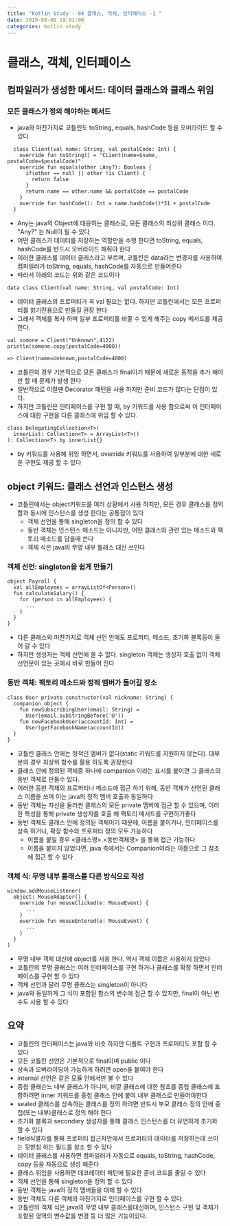 ```yaml
---
title: "Kotlin Study - 04 클래스, 객체, 인터페이스 -1 "
date: 2019-08-08 19:01:00 
categories: kotlin study
---
```


# 클래스, 객체, 인터페이스

## 컴파일러가 생성한 메서드: 데이터 클래스와 클래스 위임

### 모든 클래스가 정의 해야하는 메서드
* java와 마찬가지로 코틀린도 toString, equals, hashCode 등을 오버라이드 할 수 있다
~~~
  class Client(val name: String, val postalCode: Int) {
    override fun toString() = "CLient(name=$name, postalCode=$postalCode)"
    override fun equals(other :Any?): Boolean {
      if(other == null || other !is Client) {
        return false
      }
      return name == other.name && postalCode == postalCode
    }
    override fun hashCode(): Int = name.hashCode()*31 + postalCode
  }
~~~
* Any는 java의 Object에 대응하는 클래스로, 모든 클래스의 최상위 클래스 이다. "Any?" 는 Null이 될 수 있다
* 어떤 클래스가 데이터를 저장하는 역할만을 수행 한다면 toString, equals, hashCode를 반드시 오버라이드 해줘야 한다
* 이러한 클래스를 데이터 클래스라고 부르며, 코틀린은 data라는 변경자를 사용하여 컴파일러가 toString, equals, hashCode를 자동으로 만들어준다
* 따라서 아래의 코드는 위와 같은 코드이다
~~~
data class Client(val name: String, val postalCode: Int)
~~~
* 데이터 클래스의 프로퍼티가 꼭 val 필요는 없다. 하지만 코틀린에서는 모든 프로퍼티를 읽기전용으로 만들길 권장 한다
* 그래서 객체를 복사 하며 일부 프로퍼티를 바꿀 수 있게 해주는 copy 메서드를 제공 한다.
~~~
val somone = Client("Unknown",4122)
println(somone.copy(postalCode=4000))

=> Client(name=Unknown,postalCode=4000)
~~~
* 코틀린의 경우 기본적으로 모든 클래스가 final이기 때문에 새로운 동작을 추가 해야만 할 때 문제가 발생 한다
* 일반적으로 이럴땐 Decorator 패턴을 사용 하지만 준비 코드가 많다는 단점이 있다.
* 하지만 코틀린은 인터페이스를 구현 할 때, by 키워드를 사용 함으로써 이 인터페이스에 대한 구현을 다른 클래스에 위임 할 수 있다.
~~~
class DelegatingCollection<T>(
  innerList: Collection<T> = ArrayList<T>()
): Collection<T> by innerList{}
~~~
* by 키워드를 사용해 위임 하면서, override 키워드를 사용하여 일부분에 대한 새로운 구현도 제공 할 수 있다

## object 키워드: 클래스 선언과 인스턴스 생성
* 코틀린에서는 object키워드를 여러 상황에서 사용 하지만, 모든 경우 클래스를 정의함과 동시에 인스턴스를 생성 한다는 공통점이 있다
  - 객체 선언을 통해 singleton을 정의 할 수 있다
  - 동반 객체는 인스턴스 메소드는 아니지만, 어떤 클래스와 관련 있는 메소드와 팩토리 메소드를 담을때 쓴다
  - 객체 식은 java의 무명 내부 틀래스 대신 쓰인다

### 객체 선언: singleton을 쉽게 만들기
~~~
object Payroll {
  val allEmployees = arrayListOf<Person>()
  fun calculateSalary() {
    for (person in allEmployees) {
      ...
    }
  }
}
~~~
* 다른 클래스와 마찬가지로 객체 선언 안에도 프로퍼티, 메소드, 초기화 블록등이 들어 갈 수 있다
* 하지만 생성자는 객체 선언에 쓸 수 없다. singleton 객체는 생성자 호출 없이 객체 선언문이 있는 곳에서 바로 만들어 진다

### 동반 객체: 팩토리 메소드와 정적 멤버가 들어갈 장소
~~~
class User private constructor(val nickname: String) {
  companion object {
    fun newSubscribingUser(email: String) =
      User(email.subStringBefore('@'))
    fun newFacebookUser(accountId: Int) =
      User(getFacebookName(accountId))
  }
}
~~~
* 코틀린 클래스 안에는 정적인 멤버가 없다(static 키워드를 지원하지 않는다). 대부분의 경우 최상위 함수를 활용 하도록 권장한다
* 클래스 안에 정의된 객체중 하나에 companion 이라는 표시를 붙이면 그 클래스의 동반 객체로 만들수 있다.
* 이러한 동반 객체의 프로퍼티나 메소드에 접근 하기 위해, 동반 객체가 선언된 클래스 이름을 쓰며 이는 java의 정적 멤버 호출과 동일하다
* 동반 객체는 자신을 둘러싼 클래스의 모든 private 멤버에 접근 할 수 있으며, 이러한 특성을 통해 private 생성자를 호출 해 팩토리 메서드를 구현하기좋다
* 동반 객체도 클래스 안에 정의된 객체이기 때문에, 이름을 붙이거나, 인터페이스를 상속 하거나, 확장 함수와 프로퍼티 정의 모두 가능하다
  - 이름을 붙일 경우 <클래스명>.<동반객체명> 을 통해 접근 가능하다
  - 이름을 붙이지 않았다면, java 측에서는 Companion이라는 이름으로 그 참조에 접근 할 수 있다

### 객체 식: 무명 내부 틀래스를 다른 방식으로 작성
~~~
window.addMouseListener(
  object: MouseAdapter() {
    override fun mouseClicked(e: MouseEvent) {
      ...
    }
    override fun mouseEntered(e: MouseEvent) {
      ...
    }
  }
)
~~~
* 무명 내부 객체 대신에 object를 사용 한다. 역시 객체 이름은 사용하지 않았다
* 코틀린의 무명 클래스는 여러 인터페이스를 구현 하거나 클래스를 확장 하면서 인터페이스를 구현 할 수 있다
* 객체 선언과 달리 무명 클래스는 singleton이 아니다
* java와 동일하게 그 식이 포함된 함스의 변수에 접근 할 수 있지만, final이 아닌 변수도 사용 할 수 있다

## 요약
* 코틀린의 인터페이스는 java와 비슷 하지만 디폴트 구현과 프로퍼티도 포함 할 수 있다
* 모든 코틀린 선언은 기본적으로 final이며 public 이다
* 상속과 오버라이딩이 가능하게 하려면 open을 붙여야 한다
* internal 선언은 같은 모듈 안에서만 볼 수 있다
* 중첩 클래슨느 내부 클래스가 아니며, 바깥 클래스에 대한 참조를 중첩 클래스에 포함하려면 inner 키워드를 중첩 클래스 안에 붙여 내부 클래스로 만들어야한다
* sealed 클래스를 상속하는 클래스를 정의 하려면 반드시 부모 클래스 정의 안에 중첩(또는 내부)클래스로 정의 해야 한다
* 초기화 블록과 secondary 생성자를 통해 클래스 인스턴스를 더 유연하게 초기화 할 수 있다
* field식별자를 통해 프로퍼티 접근자안에서 프로퍼티의 데이터를 저장하는데 쓰이는 뒷받침 하는 필드를 참조 할 수 있다
* 데이터 클래스를 사용하면 컴파일러가 자동으로 equals, toString, hashCode, copy 등을 자동으로 생성 해준다
* 클래스 위임을 사용하면 데코레이터 패턴에 필요한 준비 코드를 줄일 수 있다
* 객체 선언을 통해 singleton을 정의 할 수 있다
* 동반 객체는 java의 정적 멤버들을 대체 할 수 있다
* 동반 객체도 다른 객체와 마찬가지로 인터페이스를 구현 할 수 있다.
* 코틀린의 객체 식은 java의 무명 내부 클래스를대신하며, 인스턴스 구현 및 객체가 포함된 영역의 변수값을 변경 등 더 많은 기능이있다.

